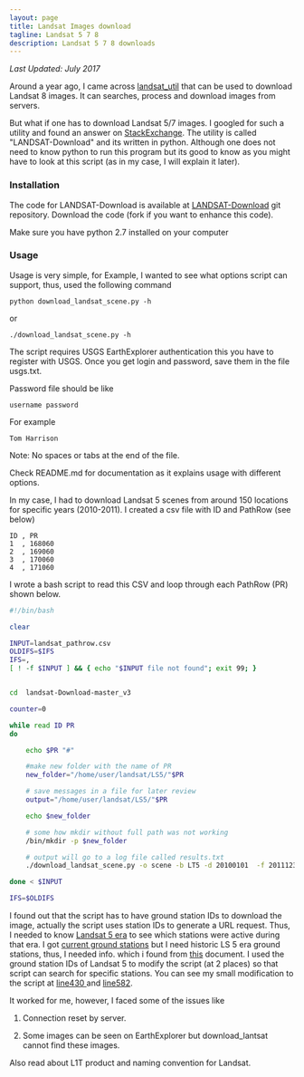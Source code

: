 ```yaml
---
layout: page
title: Landsat Images download
tagline: Landsat 5 7 8
description: Landsat 5 7 8 downloads
---
```

*Last Updated: July 2017*

Around a year ago, I came across [landsat_util](https://pythonhosted.org/landsat-util/) that can be used to download Landsat 8 images. It can searches, process and download images from servers.

But what if one has to download Landsat 5/7 images. I googled for such a utility and found an answer on [StackExchange](http://gis.stackexchange.com/questions/124561/is-there-a-ftp-to-get-landsat-images). The utility is called "LANDSAT-Download" and its written in python. Although one does not need to know python to run this program but its good to know as you might have to look at this script (as in my case, I will explain it later).

### Installation
The code for LANDSAT-Download is available at [LANDSAT-Download](https://github.com/olivierhagolle/LANDSAT-Download) git repository. Download the code (fork if you want to enhance this code).

Make sure you have python 2.7 installed on your computer

### Usage
Usage is very simple, for Example, I wanted to see what options script can support, thus, used the following command

```
python download_landsat_scene.py -h
```

or

```
./download_landsat_scene.py -h
```

The script requires USGS EarthExplorer authentication this you have to register with USGS. Once you get login and password, save them in the file usgs.txt.

Password file should be like

```
username password
```

For example

```
Tom Harrison

```

Note: No spaces or tabs at the end of the file.

Check README.md for documentation as it explains usage with different options.

In my case, I had to download Landsat 5 scenes from around 150 locations for specific years (2010-2011). I created a csv file with ID and PathRow (see below)

```
ID , PR
1  , 168060
2  , 169060
3  , 170060
4  , 171060
```

I wrote a bash script to read this CSV and loop through each PathRow (PR) shown below.   

```bash
#!/bin/bash

clear

INPUT=landsat_pathrow.csv
OLDIFS=$IFS
IFS=,
[ ! -f $INPUT ] && { echo "$INPUT file not found"; exit 99; }


cd  landsat-Download-master_v3

counter=0

while read ID PR
do

	echo $PR "#"

	#make new folder with the name of PR
	new_folder="/home/user/landsat/LS5/"$PR

	# save messages in a file for later review
	output="/home/user/landsat/LS5/"$PR

	echo $new_folder

	# some how mkdir without full path was not working
	/bin/mkdir -p $new_folder

	# output will go to a log file called results.txt
	./download_landsat_scene.py -o scene -b LT5 -d 20100101  -f 20111231 -s $PR -c 10 -u usgs.txt --output $new_folder > $output/result.txt

done < $INPUT

IFS=$OLDIFS

```

I found out that the script has to have ground station IDs to download the image, actually the script uses station IDs to generate a URL request. Thus, I needed to know [Landsat 5 era](http://landsat.usgs.gov/about_landsat5.php) to see which stations were active during that era. I got [current ground stations](http://landsat.usgs.gov/about_ground_stations.php) but I need historic LS 5 era ground stations, thus, I needed info. which i found from [this](http://landsat.usgs.gov/Historical_IGS.php) document. I used the ground station IDs of Landsat 5 to modify the script (at 2 places) so that script can search for specific stations. You can see my small modification to the script at [line430 ](https://github.com/mnahmad/LANDSAT-Download/blob/b7d4ddaad2bf2bd0a2c247025dab8780a6600523/download_landsat_scene.py#L430) and [line582](https://github.com/mnahmad/LANDSAT-Download/blob/b7d4ddaad2bf2bd0a2c247025dab8780a6600523/download_landsat_scene.py#L582).


It worked for me, however, I faced some of the issues like

1) Connection reset by server.

2) Some images can be seen on EarthExplorer but download_lantsat cannot find these images.


Also read about L1T product and naming convention for Landsat.
